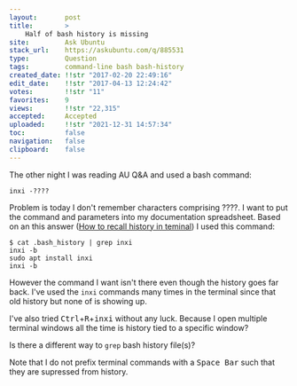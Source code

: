 ```yaml
---
layout:       post
title:        >
    Half of bash history is missing
site:         Ask Ubuntu
stack_url:    https://askubuntu.com/q/885531
type:         Question
tags:         command-line bash bash-history
created_date: !!str "2017-02-20 22:49:16"
edit_date:    !!str "2017-04-13 12:24:42"
votes:        !!str "11"
favorites:    9
views:        !!str "22,315"
accepted:     Accepted
uploaded:     !!str "2021-12-31 14:57:34"
toc:          false
navigation:   false
clipboard:    false
---
```


The other night I was reading AU Q&A and used a bash command:

``` 
inxi -????

```

Problem is today I don't remember characters comprising ????. I want to put the command and parameters into my documentation spreadsheet. Based on an this answer ([How to recall history in teminal][1]) I used this command:

``` 
$ cat .bash_history | grep inxi
inxi -b
sudo apt install inxi
inxi -b

```

However the command I want isn't there even though the history goes far back. I've used the `inxi` commands many times in the terminal since that old history but none of is showing up.

I've also tried <kbd>Ctrl</kbd>+<kbd>R</kbd>+<kbd>inxi</kbd> without any luck. Because I open multiple terminal windows all the time is history tied to a specific window?

Is there a different way to `grep` bash history file(s)? 

Note that I do not prefix terminal commands with a <kbd>Space Bar</kbd> such that they are supressed from history.


  [1]: https://askubuntu.com/questions/44044/how-to-recall-history-in-teminal/44047#44047
